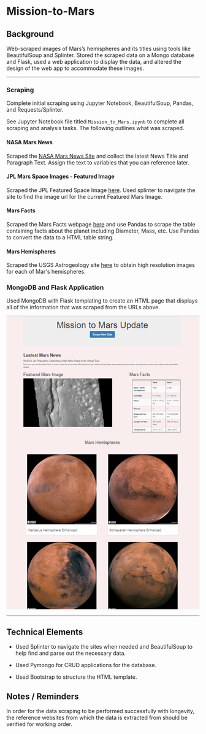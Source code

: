 # Mission-to-Mars

## Background
Web-scraped images of Mars’s hemispheres and its titles using tools like BeautifulSoup and Splinter. Stored the scraped data on a Mongo database and Flask, used a web application to display the data, and altered the design of the web app to accommodate these images.

---

### Scraping

Complete initial scraping using Jupyter Notebook, BeautifulSoup, Pandas, and Requests/Splinter.

See Jupyter Notebook file titled `Mission_to_Mars.ipynb` to complete all scraping and analysis tasks. The following outlines what was scraped.

#### NASA Mars News
Scraped the [NASA Mars News Site](https://mars.nasa.gov/news/) and collect the latest News Title and Paragraph Text. Assign the text to variables that you can reference later.

#### JPL Mars Space Images - Featured Image
Scraped the JPL Featured Space Image [here](https://data-class-jpl-space.s3.amazonaws.com/JPL_Space/index.html). Used splinter to navigate the site to find the image url for the current Featured Mars Image.

#### Mars Facts
Scraped the Mars Facts webpage [here](https://galaxyfacts-mars.com) and use Pandas to scrape the table containing facts about the planet including Diameter, Mass, etc. Use Pandas to convert the data to a HTML table string.

#### Mars Hemispheres
Scraped the USGS Astrogeology site [here](https://marshemispheres.com/) to obtain high resolution images for each of Mar's hemispheres.


### MongoDB and Flask Application
Used MongoDB with Flask templating to create an HTML page that displays all of the information that was scraped from the URLs above.

![Sample_page.png](Images/Sample_page.png)

- - -

## Technical Elements

* Used Splinter to navigate the sites when needed and BeautifulSoup to help find and parse out the necessary data.

* Used Pymongo for CRUD applications for the database. 

* Used Bootstrap to structure the HTML template.


## Notes / Reminders
In order for the data scraping to be performed successfully with longevity, the reference websites from which the data is extracted from should be verified for working order.
